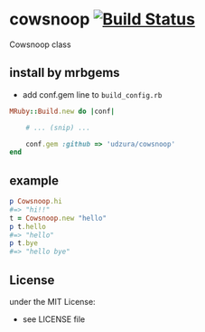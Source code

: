 # cowsnoop   [![Build Status](https://travis-ci.org/udzura/cowsnoop.svg?branch=master)](https://travis-ci.org/udzura/cowsnoop)
Cowsnoop class
## install by mrbgems
- add conf.gem line to `build_config.rb`

```ruby
MRuby::Build.new do |conf|

    # ... (snip) ...

    conf.gem :github => 'udzura/cowsnoop'
end
```
## example
```ruby
p Cowsnoop.hi
#=> "hi!!"
t = Cowsnoop.new "hello"
p t.hello
#=> "hello"
p t.bye
#=> "hello bye"
```

## License
under the MIT License:
- see LICENSE file
